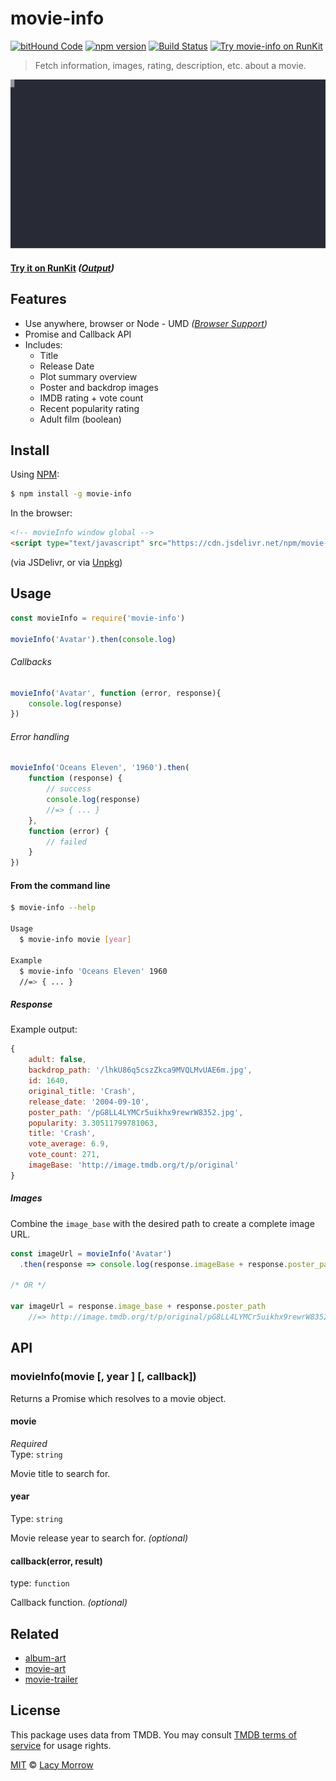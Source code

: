 # movie-info 
[![bitHound Code](https://www.bithound.io/github/lacymorrow/movie-info/badges/code.svg)](https://www.bithound.io/github/lacymorrow/movie-info) [![npm version](https://badge.fury.io/js/movie-info.svg)](https://badge.fury.io/js/movie-info) [![Build Status](https://travis-ci.org/lacymorrow/movie-info.svg?branch=master)](https://travis-ci.org/lacymorrow/movie-info) [![Try movie-info on RunKit](https://badge.runkitcdn.com/movie-info.svg)](https://npm.runkit.com/movie-info)

> Fetch information, images, rating, description, etc. about a movie.

[![movie-info](https://github.com/lacymorrow/movie-info/raw/master/demo.svg?sanitize=true)](https://github.com/lacymorrow/movie-info)

#### [Try it on RunKit](https://runkit.com/lacymorrow/movie-info) _([Output](https://runkit.io/lacymorrow/movie-info/branches/master?name=Oceans+Eleven))_


## Features
 * Use anywhere, browser or Node - UMD _([Browser Support](https://caniuse.com/#feat=fetch))_
 * Promise and Callback API
 * Includes:
   * Title
   * Release Date
   * Plot summary overview
   * Poster and backdrop images
   * IMDB rating + vote count
   * Recent popularity rating
   * Adult film (boolean)


## Install

Using [NPM](https://npmjs.com):

```bash
$ npm install -g movie-info
```

In the browser:

```html
<!-- movieInfo window global -->
<script type="text/javascript" src="https://cdn.jsdelivr.net/npm/movie-info/index.min.js"></script>
```
(via JSDelivr, or via [Unpkg](https://unpkg.com/movie-info))


## Usage

```js
const movieInfo = require('movie-info')

movieInfo('Avatar').then(console.log)
```

###### Callbacks
```js
movieInfo('Avatar', function (error, response){
    console.log(response)
})
```

###### Error handling
```js
movieInfo('Oceans Eleven', '1960').then(
    function (response) {
        // success
        console.log(response)
        //=> { ... }
    },
    function (error) {
        // failed
    }
})
```

#### From the command line

```bash
$ movie-info --help

Usage
  $ movie-info movie [year]

Example
  $ movie-info 'Oceans Eleven' 1960  
  //=> { ... }
```

##### Response

Example output:

```js
{
    adult: false,
    backdrop_path: '/lhkU86q5cszZkca9MVQLMvUAE6m.jpg',
    id: 1640,
    original_title: 'Crash',
    release_date: '2004-09-10',
    poster_path: '/pG8LL4LYMCr5uikhx9rewrW8352.jpg',
    popularity: 3.30511799781063,
    title: 'Crash',
    vote_average: 6.9,
    vote_count: 271,
    imageBase: 'http://image.tmdb.org/t/p/original'
}
```

##### Images

Combine the `image_base` with the desired path to create a complete image URL.

```js
const imageUrl = movieInfo('Avatar')
  .then(response => console.log(response.imageBase + response.poster_path))

/* OR */

var imageUrl = response.image_base + response.poster_path
    //=> http://image.tmdb.org/t/p/original/pG8LL4LYMCr5uikhx9rewrW8352.jpg
```


## API

### movieInfo(movie [, year ] [, callback])

Returns a Promise which resolves to a movie object. 

#### movie

*Required*  
Type: `string`

Movie title to search for.

#### year 

Type: `string`

Movie release year to search for. _(optional)_

#### callback(error, result)

type: `function`

Callback function. _(optional)_


## Related

* [album-art](https://github.com/lacymorrow/album-art)
* [movie-art](https://github.com/lacymorrow/movie-art)
* [movie-trailer](https://github.com/lacymorrow/movie-trailer)


## License

This package uses data from TMDB. You may consult [TMDB terms of service](https://www.themoviedb.org/documentation/api/terms-of-use) for usage rights.

[MIT](http://opensource.org/licenses/MIT) © [Lacy Morrow](http://lacymorrow.com)
